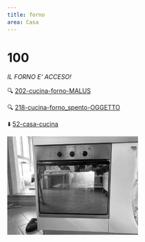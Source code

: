 ```yaml
---
title: forno
area: Casa
---
```

# 100
_IL FORNO E' ACCESO!_

🔍 [202-cucina-forno-MALUS](202-cucina-forno-MALUS.md)

🔍 [218-cucina-forno_spento-OGGETTO](218-cucina-forno_spento-OGGETTO.md)

⬇️ [52-casa-cucina](52-casa-cucina.md)

![foto_118](_assets/preview/foto_118.jpg)